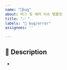 ```yaml
---
name: "🐛bug"
about: 버그 및 에러 이슈 템플릿
title: "✅ "
labels: "🐛 bug/error"
assignees: ''

---
```


## 📌 Description

- 